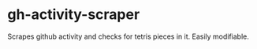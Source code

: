 # gh-activity-scraper
Scrapes github activity and checks for tetris pieces in it. Easily modifiable.
